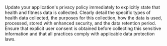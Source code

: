 Update your application's privacy policy immediately to explicitly state that health and fitness data is collected. Clearly detail the specific types of health data collected, the purposes for this collection, how the data is used, processed, stored with enhanced security, and the data retention period. Ensure that explicit user consent is obtained before collecting this sensitive information and that all practices comply with applicable data protection laws.